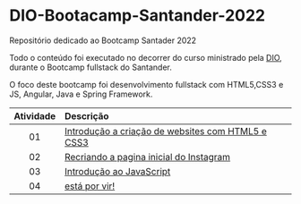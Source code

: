 # DIO-Bootacamp-Santander-2022
Repositório dedicado ao Bootcamp Santader 2022

Todo o conteúdo foi executado no decorrer do curso ministrado pela [DIO](https://www.dio.me
), durante o Bootcamp fullstack do Santander.

O foco deste bootcamp foi desenvolvimento fullstack com HTML5,CSS3 e JS, Angular, Java e Spring Framework.

| Atividade | Descrição                                               |
|:---------:|:------------------------------------------------------- |
|01| [Introdução a criação de websites com HTML5 e CSS3](https://github.com/DheniMoura/DIO-Bootacamp-Santander-2022/tree/main/01%20-%20Introdu%C3%A7%C3%A3o%20a%20cria%C3%A7%C3%A3o%20de%20websites%20com%20HTML5%20e%20CSS3) |
|02| [Recriando a pagina inicial do Instagram](https://github.com/DheniMoura/DIO-Bootacamp-Santander-2022/tree/main/02%20-%20Recriando%20a%20pagina%20inicial%20do%20Instagram) |
|03| [Introdução ao JavaScript](https://github.com/DheniMoura/DIO-Bootacamp-Santander-2022/tree/main/03%20-%20Introdu%C3%A7%C3%A3o%20ao%20JavaScript) |
|04| [está por vir!]() |
